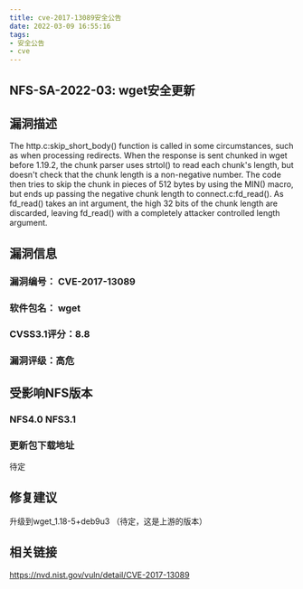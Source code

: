 ```yaml
---
title: cve-2017-13089安全公告
date: 2022-03-09 16:55:16
tags:
- 安全公告
- cve
---
```


## NFS-SA-2022-03: wget安全更新

## 漏洞描述

The http.c:skip_short_body() function is called in some circumstances, such as when processing redirects. When the response is sent chunked in wget before 1.19.2, the chunk parser uses strtol() to read each chunk's length, but doesn't check that the chunk length is a non-negative number. The code then tries to skip the chunk in pieces of 512 bytes by using the MIN() macro, but ends up passing the negative chunk length to connect.c:fd_read(). As fd_read() takes an int argument, the high 32 bits of the chunk length are discarded, leaving fd_read() with a completely attacker controlled length argument.

## 漏洞信息

###    漏洞编号： CVE-2017-13089

###    软件包名： wget

###    CVSS3.1评分：8.8

###    漏洞评级：高危

## 受影响NFS版本

###    NFS4.0 NFS3.1

### 更新包下载地址

待定

## 修复建议

升级到wget_1.18-5+deb9u3 （待定，这是上游的版本）

## 相关链接

https://nvd.nist.gov/vuln/detail/CVE-2017-13089
